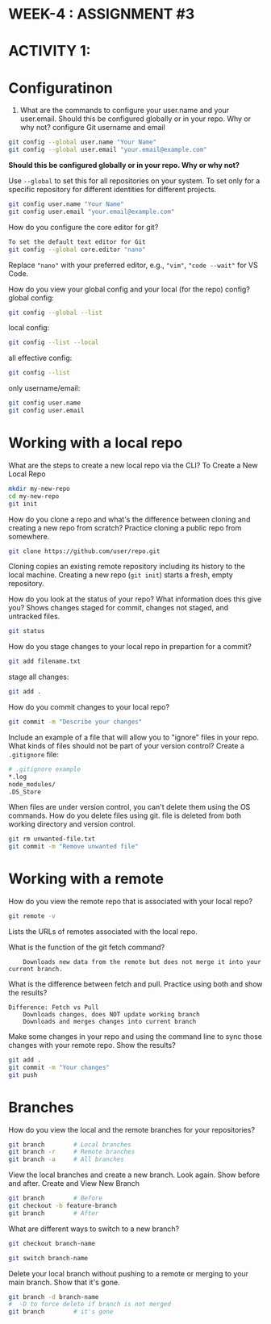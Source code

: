 # WEEK-4 :  ASSIGNMENT #3


# ACTIVITY 1:


 # Configuratinon

1. What are the commands to configure your user.name and your user.email. Should this be configured globally or in your repo. Why or why not?
 configure  Git username and email




```bash
git config --global user.name "Your Name"
git config --global user.email "your.email@example.com"
```




**Should this be configured globally or in your repo. Why or why not?**

Use `--global` to set this for all repositories on your system.
To set only for a specific repository for different identities for different projects.

```bash
git config user.name "Your Name"
git config user.email "your.email@example.com"
```



How do you configure the core editor for git?
```bash
To set the default text editor for Git
git config --global core.editor "nano"
```
Replace `"nano"` with your preferred editor, e.g., `"vim"`, `"code --wait"` for VS Code.


How do you view your global config and your local (for the repo) config?
global config:
```bash
git config --global --list
```

local config:
```bash
git config --list --local
```
all effective config:
```bash
git config --list
```
only username/email:
```bash
git config user.name
git config user.email
```


# Working with a local repo

What are the steps to create a new local repo via the CLI?
To Create a New Local Repo
```bash
mkdir my-new-repo
cd my-new-repo
git init
```
How do you clone a repo and what's the difference between cloning and creating a new repo from scratch? Practice cloning a public repo from somewhere.
```bash
git clone https://github.com/user/repo.git
```
Cloning copies an existing remote repository including its history to the local machine.
Creating a new repo (`git init`) starts a fresh, empty repository.

How do you look at the status of your repo? What information does this give you?
Shows changes staged for commit, changes not staged, and untracked files.
```bash
git status
```

How do you stage changes to your local repo in prepartion for a commit?
```bash
git add filename.txt
```
stage all changes:
```bash
git add .
```

How do you commit changes to your local repo?
```bash
git commit -m "Describe your changes"
```

Include an example of a file that will allow you to "ignore" files in your repo. What kinds of files should not be part of your version control?
Create a `.gitignore` file:
```bash
# .gitignore example
*.log
node_modules/
.DS_Store
```

When files are under version control, you can't delete them using the OS commands. How do you delete files using git.
file is deleted from both  working directory and version control.
```bash
git rm unwanted-file.txt
git commit -m "Remove unwanted file"
```

# Working with a remote

How do you view the remote repo that is associated with your local repo?
```bash
git remote -v
```
Lists the URLs of remotes associated with the local repo.


What is the function of the git fetch command?



        Downloads new data from the remote but does not merge it into your current branch.

What is the difference between fetch and pull. Practice using both and show the results?




    Difference: Fetch vs Pull
        Downloads changes, does NOT update working branch
        Downloads and merges changes into current branch

Make some changes in your repo and using the command line to sync those changes with your remote repo. Show the results?
```bash
git add .
git commit -m "Your changes"
git push
```



# Branches

How do you view the local and the remote branches for your repositories?
```bash
git branch        # Local branches
git branch -r     # Remote branches
git branch -a     # All branches
```

View the local branches and create a new branch. Look again. Show before and after.
Create and View New Branch
```bash
git branch        # Before
git checkout -b feature-branch
git branch        # After
```

What are different ways to switch to a new branch?
```bash
git checkout branch-name
```
```bash
git switch branch-name
```


Delete your local branch without pushing to a remote or merging to your main branch. Show that it's gone.
```bash
git branch -d branch-name
#  -D to force delete if branch is not merged
git branch        # it's gone
```


